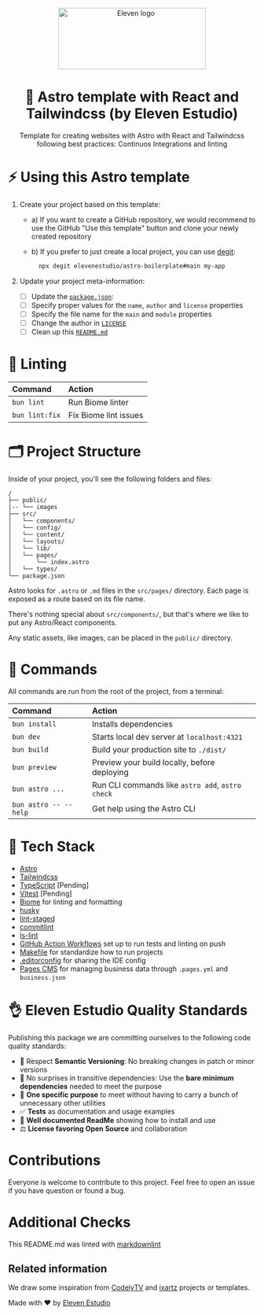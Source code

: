 <p align="center">
  <a href="https://elevenestudio.com">
    <img src="https://drive.google.com/uc?id=1y3czp-T2PxOi2R72PqOoFVGw4lACsSWA&export=download" width="300px" height="125px" alt="Eleven logo"/>
  </a>
</p>

<h1 align="center">
  🚀 Astro template with React and Tailwindcss (by Eleven Estudio)
</h1>

<p align="center">
  Template for creating websites with Astro with React and Tailwindcss following best practices: Continuos Integrations and linting
</p>

# ⚡️ **Using this Astro template**

1. Create your project based on this template:
    - a) If you want to create a GitHub repository, we would recommend to use the GitHub "Use this template" button and clone your newly created repository
    - b) If you prefer to just create a local project, you can use [degit](https://github.com/Rich-Harris/degit):

        ```bash
          npx degit elevenestudio/astro-boilerplate#main my-app
        ```

2. Update your project meta-information:
    - [ ] Update the [`package.json`](./package.json):
    - [ ] Specify proper values for the `name`, `author` and `license` properties
    - [ ] Specify the file name for the `main` and `module` properties
    - [ ] Change the author in [`LICENSE`](./package.json)
    - [ ] Clean up this [`README.md`](https://github.com/elevenestudio/astro-template-eleven/blob/main/README.md)

# 🔦 **Linting**

| Command                   | Action                                           |
| :------------------------ | :----------------------------------------------- |
| `bun lint`               | Run Biome linter                                 |
| `bun lint:fix`           | Fix Biome lint issues                           |

# 🗂️ **Project Structure**

Inside of your project, you'll see the following folders and files:

```
/
├── public/
|-- └── images
├── src/
│   └── components/
│   └── config/
│   └── content/
│   └── layouts/
│   └── lib/
│   └── pages/
│       └── index.astro
│   └── types/
└── package.json
```

Astro looks for `.astro` or `.md` files in the `src/pages/` directory. Each page is exposed as a route based on its file name.

There's nothing special about `src/components/`, but that's where we like to put any Astro/React components.

Any static assets, like images, can be placed in the `public/` directory.

# 🧞 **Commands**

All commands are run from the root of the project, from a terminal:

| Command                   | Action                                           |
| :------------------------ | :----------------------------------------------- |
| `bun install`             | Installs dependencies                            |
| `bun dev`             | Starts local dev server at `localhost:4321`      |
| `bun build`           | Build your production site to `./dist/`          |
| `bun preview`         | Preview your build locally, before deploying     |
| `bun astro ...`       | Run CLI commands like `astro add`, `astro check` |
| `bun astro -- --help` | Get help using the Astro CLI                     |

# 🌈 **Tech Stack**

- [Astro](https://astro.build/)
- [Tailwindcss](https://tailwindcss.com/)
- [TypeScript](https://www.typescriptlang.org) [Pending]
- [Vitest](https://vitest.dev/) [Pending]
- [Biome](https://biomejs.dev/) for linting and formatting
- [husky](https://typicode.github.io/husky/)
- [lint-staged](https://github.com/okonet/lint-staged)
- [commitlint](https://commitlint.js.org/#/)
- [ls-lint](https://ls-lint.org/)
- [GitHub Action Workflows](https://github.com/features/actions) set up to run tests and linting on push
- [Makefile](https://github.com/CodelyTV/typescript-react_library-vite_template/blob/main/Makefile) for standardize how to run projects
- [.editorconfig](https://editorconfig.org) for sharing the IDE config
- [Pages CMS](https://pagescms.org/) for managing business data through `.pages.yml` and `business.json`

# 👌 **Eleven Estudio Quality Standards**

Publishing this package we are committing ourselves to the following code quality standards:

- 🤝 Respect **Semantic Versioning**: No breaking changes in patch or minor versions
- 🤏 No surprises in transitive dependencies: Use the **bare minimum dependencies** needed to meet the purpose
- 🎯 **One specific purpose** to meet without having to carry a bunch of unnecessary other utilities
- ✅ **Tests** as documentation and usage examples
- 📖 **Well documented ReadMe** showing how to install and use
- ⚖️ **License favoring Open Source** and collaboration

# **Contributions**

Everyone is welcome to contribute to this project. Feel free to open an issue if you have question or found a bug.

# **Additional Checks**

This README.md was linted with
[markdownlint](https://github.com/DavidAnson/vscode-markdownlint)

## **Related information**

We draw some inspiration from [CodelyTV](https://github.com/CodelyTV) and [ixartz](https://github.com/ixartz/Astro-boilerplate) projects or templates.

Made with ♥ by [Eleven Estudio](https://elevenestudio.com)
